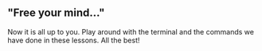 ## "Free your mind..."

Now it is all up to you. Play around with the terminal and the commands we have done in these lessons.
All the best!

